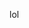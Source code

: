 lol

<!---
camdendiller/camdendiller is a ✨ special ✨ repository because its `README.md` (this file) appears on your GitHub profile.
You can click the Preview link to take a look at your changes.
--->
